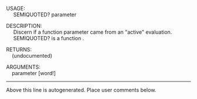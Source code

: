 USAGE:  
&nbsp;&nbsp;&nbsp;&nbsp;&nbsp;SEMIQUOTED?&nbsp;parameter&nbsp;  
  
DESCRIPTION:  
&nbsp;&nbsp;&nbsp;&nbsp;&nbsp;Discern&nbsp;if&nbsp;a&nbsp;function&nbsp;parameter&nbsp;came&nbsp;from&nbsp;an&nbsp;"active"&nbsp;evaluation.  
&nbsp;&nbsp;&nbsp;&nbsp;&nbsp;SEMIQUOTED?&nbsp;is&nbsp;a&nbsp;function&nbsp;.  
  
RETURNS:  
&nbsp;&nbsp;&nbsp;&nbsp;(undocumented)  
  
ARGUMENTS:  
&nbsp;&nbsp;&nbsp;&nbsp;parameter&nbsp;[word!]  
___
Above this line is autogenerated. Place user comments below.